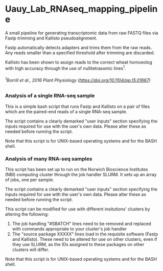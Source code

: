 # Uauy_Lab_RNAseq_mapping_pipeline
A small pipeline for generating transcriptomic data from raw FASTQ files via Fastp trimming and Kallisto pseudoalignment.

Fastp automatically detects adapters and trims them from the raw reads. Any reads smaller than a specified threshold after trimming are discarded.

Kallisto has been shown to assign reads to the correct wheat homoeolog with high accuracy through the use of nullitetrasomic lines<sup>1</sup>.

###### <sup>1</sup>*Borrill et al., 2016 Plant Physiology (https://doi.org/10.1104/pp.15.01667)*

### Analysis of a single RNA-seq sample
This is a simple bash script that runs Fastp and Kallisto on a pair of files which are the paired-end reads of a single RNA-seq sample.

The script contains a clearly demarked "user inputs" section specifying the inputs required for use with the user's own data. Please alter these as needed before running the script.

Note that this script is for UNIX-based operating systems and for the BASH shell.

### Analysis of many RNA-seq samples
This script has been set up to run on the Norwich Bioscience Institutes (NBI) computing cluster through the job handler SLURM. It sets up an array of jobs, one per sample.

The script contains a clearly demarked "user inputs" section specifying the inputs required for use with the user's own data. Please alter these as needed before running the script.

This script can be modified for use with different insitutions' clusters by altering the following:

1) The job handling "#SBATCH" lines need to be removed and replaced with commands appropriate to your cluster's job handler
2) The "source package XXXXX" lines load in the requisite software (Fastp and Kallisto). These need to be altered for use on other clusters, even if they use SLURM, as the IDs assigned to these packages on other clusters will differ.

Note that this script is for UNIX-based operating systems and for the BASH shell.
